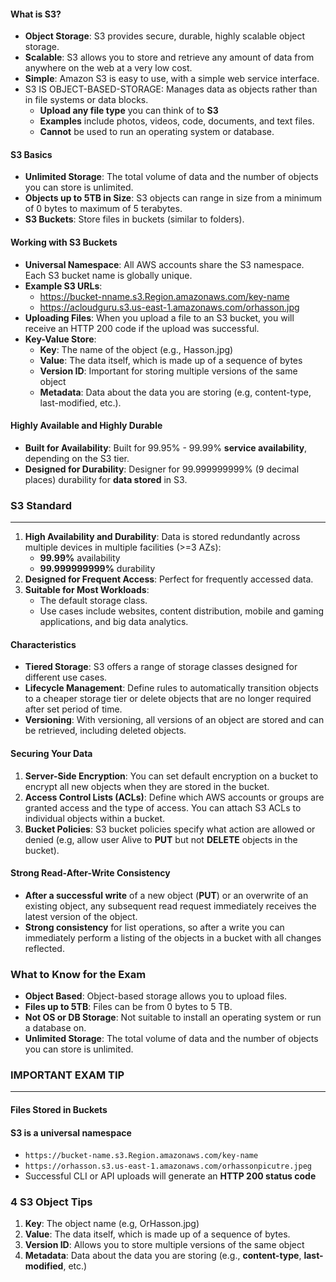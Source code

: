 #### What is S3?

* **Object Storage**: S3 provides secure, durable, highly scalable object storage.
* **Scalable**: S3 allows you to store and retrieve any amount of data from anywhere on the web at a very low cost.
* **Simple**: Amazon S3 is easy to use, with a simple web service interface.
* S3 IS OBJECT-BASED-STORAGE: Manages data as objects rather than in file systems or data blocks.
    * **Upload any file type** you can think of to **S3**
    * **Examples** include photos, videos, code, documents, and text files.
    * **Cannot** be used to run an operating system or database.

#### S3 Basics

* **Unlimited Storage**: The total volume of data and the number of objects you can store is unlimited.
* **Objects up to 5TB in Size**: S3 objects can range in size from a minimum of 0 bytes to maximum of 5 terabytes.
* **S3 Buckets**: Store files in buckets (similar to folders).

#### Working with S3 Buckets

* **Universal Namespace**: All AWS accounts share the S3 namespace. Each S3 bucket name is globally unique.
* **Example S3 URLs**:
    * https://bucket-nname.s3.Region.amazonaws.com/key-name
    * https://acloudguru.s3.us-east-1.amazonaws.com/orhasson.jpg
* **Uploading Files**: When you upload a file to an S3 bucket, you will receive an HTTP 200 code if the upload was
  successful.
* **Key-Value Store**:
    * **Key**: The name of the object (e.g., Hasson.jpg)
    * **Value**: The data itself, which is made up of a sequence of bytes
    * **Version ID**: Important for storing multiple versions of the same object
    * **Metadata**: Data about the data you are storing (e.g, content-type, last-modified, etc.).

#### Highly Available and Highly Durable

* **Built for Availability**: Built for 99.95% - 99.99% **service availability**, depending on the S3 tier.
* **Designed for Durability**: Designer for 99.999999999% (9 decimal places) durability for **data stored** in S3.

### S3 Standard

___

1. **High Availability and Durability**: Data is stored redundantly across multiple devices in multiple facilities (>=3
   AZs):
    * **99.99%** availability
    * **99.999999999%** durability
2. **Designed for Frequent Access**: Perfect for frequently accessed data.
3. **Suitable for Most Workloads**:
    * The default storage class.
    * Use cases include websites, content distribution, mobile and gaming applications, and big data analytics.

#### Characteristics

* **Tiered Storage**: S3 offers a range of storage classes designed for different use cases.
* **Lifecycle Management**: Define rules to automatically transition objects to a cheaper storage tier or delete objects
  that are no longer required after set period of time.
* **Versioning**: With versioning, all versions of an object are stored and can be retrieved, including deleted objects.

#### Securing Your Data

1. **Server-Side Encryption**: You can set default encryption on a bucket to encrypt all new objects when they are
   stored in the bucket.
2. **Access Control Lists (ACLs)**:
   Define which AWS accounts or groups are granted access and the type of access. You can attach S3 ACLs to individual
   objects within a bucket.
3. **Bucket Policies**: S3 bucket policies specify what action are allowed or denied (e.g, allow user Alive to **PUT**
   but not **DELETE** objects in the bucket).

#### Strong Read-After-Write Consistency

* **After a successful write** of a new object (**PUT**) or an overwrite of an existing object, any subsequent
  read request immediately receives the latest version of the object.
* **Strong consistency** for list operations, so after a write you can immediately perform a listing of the objects
  in a bucket with all changes reflected.

### What to Know for the Exam
* **Object Based**: Object-based storage allows you to upload files.
* **Files up to 5TB**: Files can be from 0 bytes to 5 TB.
* **Not OS or DB Storage**: Not suitable to install an operating system or run a database on.
* **Unlimited Storage**: The total volume of data and the number of objects you can store is unlimited.

### IMPORTANT EXAM TIP
___
#### Files Stored in Buckets
#### S3 is a universal namespace
* `https://bucket-name.s3.Region.amazonaws.com/key-name`
* `https://orhasson.s3.us-east-1.amazonaws.com/orhassonpicutre.jpeg`
* Successful CLI or API uploads will generate an **HTTP 200 status code**

### 4 S3 Object Tips
1. **Key**: The object name (e.g, OrHasson.jpg)
2. **Value**: The data itself, which is made up of a sequence of bytes.
3. **Version ID**: Allows you to store multiple versions of the same object
4. **Metadata**: Data about the data you are storing (e.g., **content-type**, **last-modified**, etc.)